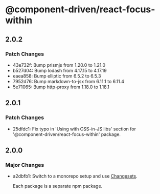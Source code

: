 # @component-driven/react-focus-within

## 2.0.2

### Patch Changes

- 43e732f: Bump prismjs from 1.20.0 to 1.21.0
- b527d04: Bump lodash from 4.17.15 to 4.17.19
- eaea858: Bump elliptic from 6.5.2 to 6.5.3
- 7952d76: Bump markdown-to-jsx from 6.11.1 to 6.11.4
- 5e71065: Bump http-proxy from 1.18.0 to 1.18.1

## 2.0.1

### Patch Changes

- 25dfdc1: Fix typo in 'Using with CSS-in-JS libs' section for '@component-driven/react-focus-within' package.

## 2.0.0

### Major Changes

- a2dbfb1: Switch to a monorepo setup and use [Changesets](https://github.com/atlassian/changesets).

  Each package is a separate npm package.
